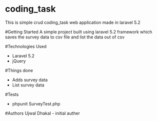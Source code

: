 # coding_task
This is simple crud coding_task web application made in laravel 5.2 

#Getting Started
A simple project built using laravel 5.2 framework which saves the survey data to csv file and list the data out of csv

#Technologies Used
* Laravel 5.2
* jQuery

#Things done
* Adds survey data
* List survey data

#Tests
* phpunit SurveyTest.php

#Authors
Ujwal Dhakal - initial auther
